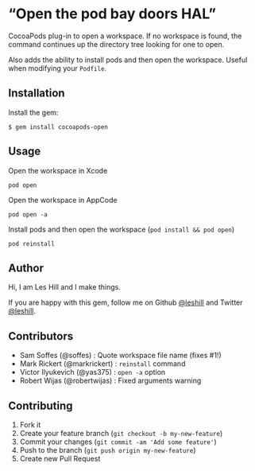 # “Open the pod bay doors HAL”

CocoaPods plug-in to open a workspace. If no workspace is found, the command
continues up the directory tree looking for one to open.

Also adds the ability to install pods and then open the workspace. Useful when
modifying your `Podfile`.

## Installation


Install the gem:

    $ gem install cocoapods-open

## Usage

Open the workspace in Xcode

    pod open

Open the workspace in AppCode

    pod open -a

Install pods and then open the workspace (`pod install && pod open`)

    pod reinstall

## Author

Hi, I am Les Hill and I make things.

If you are happy with this gem, follow me on Github
[@leshill](https://github.com/leshill) and Twitter
[@leshill](https://twitter.com/leshill).

## Contributors

* Sam Soffes        (@soffes)      : Quote workspace file name (fixes #1!)
* Mark Rickert      (@markrickert) : `reinstall` command
* Victor Ilyukevich (@yas375)      : `open -a` option
* Robert Wijas      (@robertwijas) : Fixed arguments warning

## Contributing

1. Fork it
2. Create your feature branch (`git checkout -b my-new-feature`)
3. Commit your changes (`git commit -am 'Add some feature'`)
4. Push to the branch (`git push origin my-new-feature`)
5. Create new Pull Request
